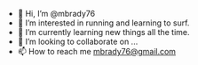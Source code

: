 - 👋 Hi, I’m @mbrady76
- 👀 I’m interested in running and learning to surf.
- 🌱 I’m currently learning new things all the time.
- 💞️ I’m looking to collaborate on ...
- 📫 How to reach me mbrady76@gmail.com

<!---
mbrady76/mbrady76 is a ✨ special ✨ repository because its `README.md` (this file) appears on your GitHub profile.
You can click the Preview link to take a look at your changes.
--->
